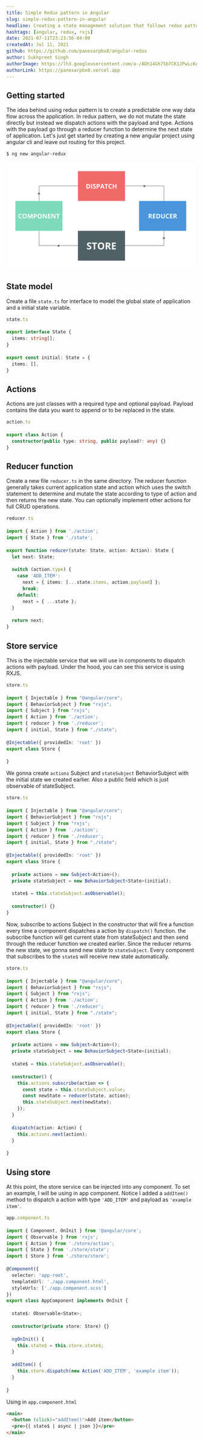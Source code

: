 ```yaml
---
title: Simple Redux pattern in Angular
slug: simple-redux-pattern-in-angular
headline: Creating a state management solution that follows redux pattern for small angular projects
hashtags: [angular, redux, rxjs]
date: 2021-07-11T23:23:56-04:00
createdAt: Jul 11, 2021
github: https://github.com/panesarpbx8/angular-redux
author: Sukhpreet Singh
authorImage: https://lh3.googleusercontent.com/a-/AOh14Gh75b7CK1JPwLcKqE8a-zJjwaEVGUreGuWl2nYZbw=s96-c
authorLink: https://panesarpbx8.vercel.app
---
```


## Getting started

The idea behind using redux pattern is to create a predictable one way data flow across the application. In redux pattern, we do not mutate the state directly but instead we dispatch actions with the payload and type. Actions with the payload go through a reducer function to determine the next state of application. Let's just get started by creating a new angular project using angular cli and leave out routing for this project.

```css
$ ng new angular-redux
```

![redux pattern visualized](./img/reduxflow.png)

## State model

Create a file `state.ts` for interface to model the global state of application and a initial state variable.

```ts
state.ts

export interface State {
  items: string[];
}

export const initial: State = {
  items: [],
} 
```

## Actions

Actions are just classes with a required type and optional payload. Payload contains the data you want to append or to be replaced in the state.

```ts
action.ts

export class Action {
  constructor(public type: string, public payload?: any) {}
}
```

## Reducer function

Create a new file `reducer.ts` in the same directory. The reducer function generally takes current application state and action which uses the switch statement to determine and mutate the state according to type of action and then returns the new state. You can optionally implement other actions for full CRUD operations.

```ts
reducer.ts

import { Action } from './action';
import { State } from './state';

export function reducer(state: State, action: Action): State {
  let next: State;

  switch (action.type) {
    case 'ADD_ITEM':
      next = { items: [...state.items, action.payload] };
      break;
    default:
      next = { ...state };
  }

  return next;
}
```

## Store service

This is the injectable service that we will use in components to dispatch actions with payload. Under the hood, you can see this service is using RXJS.

```ts
store.ts

import { Injectable } from "@angular/core";
import { BehaviorSubject } from "rxjs";
import { Subject } from "rxjs";
import { Action } from './action';
import { reducer } from './reducer';
import { initial, State } from "./state";

@Injectable({ providedIn: 'root' })
export class Store {

}
```

We gonna create `actions` Subject and `stateSubject` BehaviorSubject with the initial state we created earlier. Also a public field which is just observable of stateSubject.

```ts
store.ts

import { Injectable } from "@angular/core";
import { BehaviorSubject } from "rxjs";
import { Subject } from "rxjs";
import { Action } from './action';
import { reducer } from './reducer';
import { initial, State } from "./state";

@Injectable({ providedIn: 'root' })
export class Store {

  private actions = new Subject<Action>();
  private stateSubject = new BehaviorSubject<State>(initial);

  state$ = this.stateSubject.asObservable();

  constructor() {}
}
```

Now, subscribe to actions Subject in the constructor that will fire a function every time a component dispatches a action by `dispatch()` function. the subscribe function will get current state from stateSubject and then send through the reducer function we created earlier. Since the reducer returns the new state, we gonna send new state to `stateSubject`. Every component that subscribes to the `state$` will receive new state automatically.

```ts
store.ts

import { Injectable } from "@angular/core";
import { BehaviorSubject } from "rxjs";
import { Subject } from "rxjs";
import { Action } from './action';
import { reducer } from './reducer';
import { initial, State } from "./state";

@Injectable({ providedIn: 'root' })
export class Store {

  private actions = new Subject<Action>();
  private stateSubject = new BehaviorSubject<State>(initial);

  state$ = this.stateSubject.asObservable();

  constructor() {
    this.actions.subscribe(action => {
      const state = this.stateSubject.value;
      const newState = reducer(state, action);
      this.stateSubject.next(newState);
    });
  }

  dispatch(action: Action) {
    this.actions.next(action);
  }

}
```

## Using store

At this point, the store service can be injected into any component. To set an example, I will be using in app component. Notice I added a `addItem()` method to dispatch a action with type `'ADD_ITEM'` and payload as `'example item'`.

```ts
app.component.ts

import { Component, OnInit } from '@angular/core';
import { Observable } from 'rxjs';
import { Action } from './store/action';
import { State } from './store/state';
import { Store } from './store/store';

@Component({
  selector: 'app-root',
  templateUrl: './app.component.html',
  styleUrls: ['./app.component.scss']
})
export class AppComponent implements OnInit {

  state$: Observable<State>;

  constructor(private store: Store) {}
  
  ngOnInit() {
    this.state$ = this.store.state$;
  }

  addItem() {
    this.store.dispatch(new Action('ADD_ITEM', 'example item'));
  }

}
```

Using in `app.component.html`

```html
<main>
  <button (click)="addItem()">Add item</button>
  <pre>{{ state$ | async | json }}</pre>
</main>
```